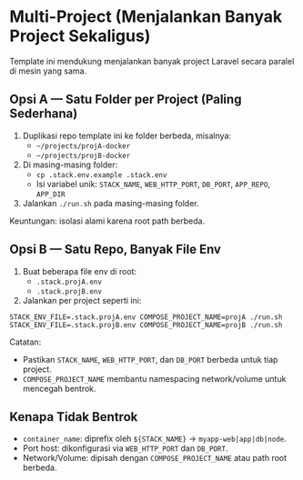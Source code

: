 # Multi-Project (Menjalankan Banyak Project Sekaligus)

Template ini mendukung menjalankan banyak project Laravel secara paralel di mesin yang sama.

## Opsi A — Satu Folder per Project (Paling Sederhana)

1) Duplikasi repo template ini ke folder berbeda, misalnya:
   - `~/projects/projA-docker`
   - `~/projects/projB-docker`
2) Di masing-masing folder:
   - `cp .stack.env.example .stack.env`
   - Isi variabel unik: `STACK_NAME`, `WEB_HTTP_PORT`, `DB_PORT`, `APP_REPO`, `APP_DIR`
3) Jalankan `./run.sh` pada masing-masing folder.

Keuntungan: isolasi alami karena root path berbeda.

## Opsi B — Satu Repo, Banyak File Env

1) Buat beberapa file env di root:
   - `.stack.projA.env`
   - `.stack.projB.env`
2) Jalankan per project seperti ini:

```
STACK_ENV_FILE=.stack.projA.env COMPOSE_PROJECT_NAME=projA ./run.sh
STACK_ENV_FILE=.stack.projB.env COMPOSE_PROJECT_NAME=projB ./run.sh
```

Catatan:
- Pastikan `STACK_NAME`, `WEB_HTTP_PORT`, dan `DB_PORT` berbeda untuk tiap project.
- `COMPOSE_PROJECT_NAME` membantu namespacing network/volume untuk mencegah bentrok.

## Kenapa Tidak Bentrok

- `container_name`: diprefix oleh `${STACK_NAME}` → `myapp-web|app|db|node`.
- Port host: dikonfigurasi via `WEB_HTTP_PORT` dan `DB_PORT`.
- Network/Volume: dipisah dengan `COMPOSE_PROJECT_NAME` atau path root berbeda.


